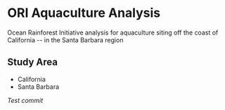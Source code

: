 # ORI Aquaculture Analysis
Ocean Rainforest Initiative analysis for aquaculture siting off the coast of California -- in the Santa Barbara region

## **Study Area**
- California
- Santa Barbara

*Test commit*